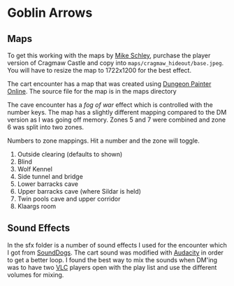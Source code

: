 # Goblin Arrows

## Maps

To get this working with the maps by [Mike Schley][maplink], purchase the player version of Cragmaw Castle and copy into `maps/cragmaw_hideout/base.jpeg`.
You will have to resize the map to 1722x1200 for the best effect.

The cart encounter has a map that was created using [Dungeon Painter Online][dpo]. The source file for the map is in the maps directory

The cave encounter has a _fog of war_ effect which is controlled with the number keys. The map has a slightly different mapping compared to the DM version as I was going off memory. Zones 5 and 7 were combined and zone 6 was split into two zones.

Numbers to zone mappings. Hit a number and the zone will toggle.
1. Outside clearing (defaults to shown)
2. Blind
3. Wolf Kennel
4. Side tunnel and bridge
5. Lower barracks cave
6. Upper barracks cave (where Sildar is held)
7. Twin pools cave and upper corridor
8. Klaargs room

## Sound Effects

In the sfx folder is a number of sound effects I used for the encounter which I got from [SoundDogs][sfx]. The cart sound was modified with [Audacity][audacity] in order to get a better loop.
I found the best way to mix the sounds when DM'ing was to have two [VLC][vlc] players open with the play list and use the different volumes for mixing.


[maplink]: http://mikeschley.zenfolio.com/p856083253
[dpo]: http://pyromancers.com/dungeon-painter-online
[sfx]: http://sounddogs.com
[audacity]: http://audacity.sourceforge.net/
[vlc]: http://videolan.org
